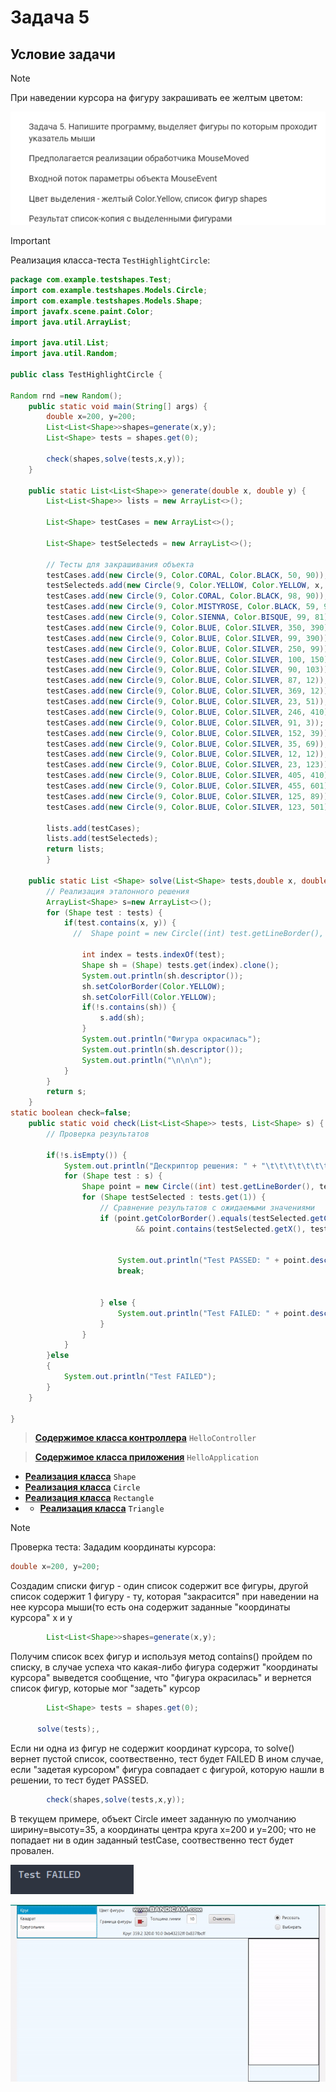 # Задача 5
## Условие задачи
> [!NOTE]
> При наведении курсора на фигуру закрашивать ее желтым цветом:

![Задача](src/main/resources/Images/task.png)

> [!IMPORTANT]
> Реализация класса-теста `TestHighlightCircle`:

```java
package com.example.testshapes.Test;
import com.example.testshapes.Models.Circle;
import com.example.testshapes.Models.Shape;
import javafx.scene.paint.Color;
import java.util.ArrayList;

import java.util.List;
import java.util.Random;

public class TestHighlightCircle {

Random rnd =new Random();
    public static void main(String[] args) {
        double x=200, y=200;
        List<List<Shape>>shapes=generate(x,y);
        List<Shape> tests = shapes.get(0);
  
        check(shapes,solve(tests,x,y));
    }

    public static List<List<Shape>> generate(double x, double y) {
        List<List<Shape>> lists = new ArrayList<>();

        List<Shape> testCases = new ArrayList<>();

        List<Shape> testSelecteds = new ArrayList<>();

        // Тесты для закрашивания объекта
        testCases.add(new Circle(9, Color.CORAL, Color.BLACK, 50, 90));
        testSelecteds.add(new Circle(9, Color.YELLOW, Color.YELLOW, x, y));
        testCases.add(new Circle(9, Color.CORAL, Color.BLACK, 98, 90));
        testCases.add(new Circle(9, Color.MISTYROSE, Color.BLACK, 59, 91));
        testCases.add(new Circle(9, Color.SIENNA, Color.BISQUE, 99, 81));
        testCases.add(new Circle(9, Color.BLUE, Color.SILVER, 350, 390));
        testCases.add(new Circle(9, Color.BLUE, Color.SILVER, 99, 390));
        testCases.add(new Circle(9, Color.BLUE, Color.SILVER, 250, 99));
        testCases.add(new Circle(9, Color.BLUE, Color.SILVER, 100, 150));
        testCases.add(new Circle(9, Color.BLUE, Color.SILVER, 90, 103));
        testCases.add(new Circle(9, Color.BLUE, Color.SILVER, 87, 12));
        testCases.add(new Circle(9, Color.BLUE, Color.SILVER, 369, 12));
        testCases.add(new Circle(9, Color.BLUE, Color.SILVER, 23, 51));
        testCases.add(new Circle(9, Color.BLUE, Color.SILVER, 246, 410));
        testCases.add(new Circle(9, Color.BLUE, Color.SILVER, 91, 3));
        testCases.add(new Circle(9, Color.BLUE, Color.SILVER, 152, 39));
        testCases.add(new Circle(9, Color.BLUE, Color.SILVER, 35, 69));
        testCases.add(new Circle(9, Color.BLUE, Color.SILVER, 12, 12));
        testCases.add(new Circle(9, Color.BLUE, Color.SILVER, 23, 123));
        testCases.add(new Circle(9, Color.BLUE, Color.SILVER, 405, 410));
        testCases.add(new Circle(9, Color.BLUE, Color.SILVER, 455, 601));
        testCases.add(new Circle(9, Color.BLUE, Color.SILVER, 125, 89));
        testCases.add(new Circle(9, Color.BLUE, Color.SILVER, 123, 501));

        lists.add(testCases);
        lists.add(testSelecteds);
        return lists;
        }

    public static List <Shape> solve(List<Shape> tests,double x, double y) {
        // Реализация эталонного решения
        ArrayList<Shape> s=new ArrayList<>();
        for (Shape test : tests) {
            if(test.contains(x, y)) {
              //  Shape point = new Circle((int) test.getLineBorder(), test.getColorBorder(), test.getColorFill(), test.getX(), test.getY());

                int index = tests.indexOf(test);
                Shape sh = (Shape) tests.get(index).clone();
                System.out.println(sh.descriptor());
                sh.setColorBorder(Color.YELLOW);
                sh.setColorFill(Color.YELLOW);
                if(!s.contains(sh)) {
                    s.add(sh);
                }
                System.out.println("Фигура окрасилась");
                System.out.println(sh.descriptor());
                System.out.println("\n\n\n");
            }
        }
        return s;
    }
static boolean check=false;
    public static void check(List<List<Shape>> tests, List<Shape> s) {
        // Проверка результатов

        if(!s.isEmpty()) {
            System.out.println("Дескриптор решения: " + "\t\t\t\t\t\t\t" + "Выбранная фигура");
            for (Shape test : s) {
                Shape point = new Circle((int) test.getLineBorder(), test.getColorBorder(), test.getColorFill(), test.getX(), test.getY());
                for (Shape testSelected : tests.get(1)) {
                    // Сравнение результатов с ожидаемыми значениями
                    if (point.getColorBorder().equals(testSelected.getColorBorder()) && point.getColorFill().equals(testSelected.getColorFill())
                            && point.contains(testSelected.getX(), testSelected.getY())) {


                        System.out.println("Test PASSED: " + point.descriptor() + "\t" + testSelected.descriptor());
                        break;


                    } else {
                        System.out.println("Test FAILED: " + point.descriptor() + "\t" + testSelected.descriptor());
                    }
                }
            }
        }else
        {
            System.out.println("Test FAILED");
        }
    }

}
```
> [__Содержимое класса контроллера__](src/main/java/com/example/testshapes/HelloController.java) `HelloController`

> [__Содержимое класса приложения__](src/main/java/com/example/testshapes/HelloApplication.java) `HelloApplication`

- [__Реализация клаcса__](src/main/java/com/example/testshapes/Models/Shape.java) `Shape`
- [__Реализация класcа__](src/main/java/com/example/testshapes/Models/Circle.java) `Circle`
- [__Реализация клаcса__](src/main/java/com/example/testshapes/Models/Rectangle.java) `Rectangle`
- - [__Реализация клаcса__](src/main/java/com/example/testshapes/Models/Triangle.java) `Triangle`

> [!NOTE]
> Проверка теста:
Зададим координаты курсора:
```java
double x=200, y=200;
```
Создадим списки фигур - один список содержит все фигуры, другой список содержит 1 фигуру - ту, которая "закрасится" при наведении на нее курсора мыши(то есть она содержит заданные "координаты курсора" x и y
```java
        List<List<Shape>>shapes=generate(x,y);
```
Получим список всех фигур и используя метод contains() пройдем по списку, в случае успеха что какая-либо фигура содержит "координаты курсора" выведется сообщение, что "фигура окрасилась" и вернется список фигур, которые мог "задеть" курсор
```java
        List<Shape> tests = shapes.get(0);

      solve(tests);,
```
Если ни одна из фигур не содержит координат курсора, то solve() вернет пустой список, соотвественно, тест будет FAILED
В ином случае, если "задетая курсором" фигура совпадает с фигурой, которую нашли в решении, то тест будет PASSED.
```java
        check(shapes,solve(tests,x,y));
```
В текущем примере, объект Circle имеет заданную по умолчанию ширину=высоту=35, а координаты центра круга x=200 и y=200;
что не попадает ни в один заданный testCase, соотвественно тест будет провален.

![Выполнение теста](src/main/resources/Images/img.png)

![Выполнение задачи](src/main/resources/Images/ezgif-2-925520e0cb.gif)

